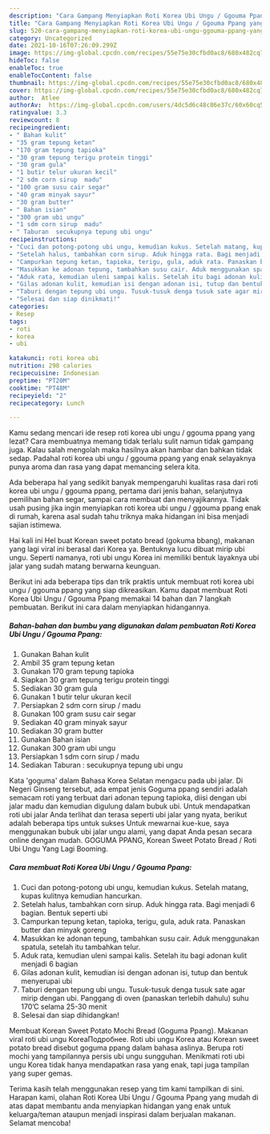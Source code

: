 ```yaml
---
description: "Cara Gampang Menyiapkan Roti Korea Ubi Ungu / Ggouma Ppang yang Lezat Sekali"
title: "Cara Gampang Menyiapkan Roti Korea Ubi Ungu / Ggouma Ppang yang Lezat Sekali"
slug: 520-cara-gampang-menyiapkan-roti-korea-ubi-ungu-ggouma-ppang-yang-lezat-sekali
category: Uncategorized
date: 2021-10-16T07:26:09.299Z
image: https://img-global.cpcdn.com/recipes/55e75e30cfbd0ac8/680x482cq70/roti-korea-ubi-ungu-ggouma-ppang-foto-resep-utama.jpg
hideToc: false
enableToc: true
enableTocContent: false
thumbnail: https://img-global.cpcdn.com/recipes/55e75e30cfbd0ac8/680x482cq70/roti-korea-ubi-ungu-ggouma-ppang-foto-resep-utama.jpg
cover: https://img-global.cpcdn.com/recipes/55e75e30cfbd0ac8/680x482cq70/roti-korea-ubi-ungu-ggouma-ppang-foto-resep-utama.jpg
author:  Atlee
authorAv:  https://img-global.cpcdn.com/users/4dc5d6c48c86e37c/60x60cq50/avatar.jpg
ratingvalue: 3.3
reviewcount: 8
recipeingredient:
- " Bahan kulit"
- "35 gram tepung ketan"
- "170 gram tepung tapioka"
- "30 gram tepung terigu protein tinggi"
- "30 gram gula"
- "1 butir telur ukuran kecil"
- "2 sdm corn sirup  madu"
- "100 gram susu cair segar"
- "40 gram minyak sayur"
- "30 gram butter"
- " Bahan isian"
- "300 gram ubi ungu"
- "1 sdm corn sirup  madu"
- " Taburan  secukupnya tepung ubi ungu"
recipeinstructions:
- "Cuci dan potong-potong ubi ungu, kemudian kukus. Setelah matang, kupas kulitnya kemudian hancurkan."
- "Setelah halus, tambahkan corn sirup. Aduk hingga rata. Bagi menjadi 6 bagian. Bentuk seperti ubi"
- "Campurkan tepung ketan, tapioka, terigu, gula, aduk rata. Panaskan butter dan minyak goreng"
- "Masukkan ke adonan tepung, tambahkan susu cair. Aduk menggunakan spatula, setelah itu tambahkan telur."
- "Aduk rata, kemudian uleni sampai kalis. Setelah itu bagi adonan kulit menjadi 6 bagian"
- "Gilas adonan kulit, kemudian isi dengan adonan isi, tutup dan bentuk menyerupai ubi"
- "Taburi dengan tepung ubi ungu. Tusuk-tusuk denga tusuk sate agar mirip dengan ubi. Panggang di oven (panaskan terlebih dahulu) suhu 170’C selama 25-30 menit"
- "Selesai dan siap dinikmati!"
categories:
- Resep
tags:
- roti
- korea
- ubi

katakunci: roti korea ubi 
nutrition: 298 calories
recipecuisine: Indonesian
preptime: "PT20M"
cooktime: "PT48M"
recipeyield: "2"
recipecategory: Lunch

---
```



Kamu sedang mencari ide resep roti korea ubi ungu / ggouma ppang yang lezat? Cara membuatnya memang tidak terlalu sulit namun tidak gampang juga. Kalau salah mengolah maka hasilnya akan hambar dan bahkan tidak sedap. Padahal roti korea ubi ungu / ggouma ppang yang enak selayaknya punya aroma dan rasa yang dapat memancing selera kita.


Ada beberapa hal yang sedikit banyak mempengaruhi kualitas rasa dari roti korea ubi ungu / ggouma ppang, pertama dari jenis bahan, selanjutnya pemilihan bahan segar, sampai cara membuat dan menyajikannya. Tidak usah pusing jika ingin menyiapkan roti korea ubi ungu / ggouma ppang enak di rumah, karena asal sudah tahu triknya maka hidangan ini bisa menjadi sajian istimewa.

Hai kali ini Hel buat Korean sweet potato bread (gokuma bbang), makanan yang lagi viral ini berasal dari Korea ya. Bentuknya lucu dibuat mirip ubi ungu. Seperti namanya, roti ubi ungu Korea ini memiliki bentuk layaknya ubi jalar yang sudah matang berwarna keunguan.


Berikut ini ada beberapa tips dan trik praktis untuk membuat roti korea ubi ungu / ggouma ppang yang siap dikreasikan. Kamu dapat membuat Roti Korea Ubi Ungu / Ggouma Ppang memakai 14 bahan dan 7 langkah pembuatan. Berikut ini cara dalam menyiapkan hidangannya.

<!--inarticleads1-->

##### Bahan-bahan dan bumbu yang digunakan dalam pembuatan Roti Korea Ubi Ungu / Ggouma Ppang:

1. Gunakan  Bahan kulit
1. Ambil 35 gram tepung ketan
1. Gunakan 170 gram tepung tapioka
1. Siapkan 30 gram tepung terigu protein tinggi
1. Sediakan 30 gram gula
1. Gunakan 1 butir telur ukuran kecil
1. Persiapkan 2 sdm corn sirup / madu
1. Gunakan 100 gram susu cair segar
1. Sediakan 40 gram minyak sayur
1. Sediakan 30 gram butter
1. Gunakan  Bahan isian
1. Gunakan 300 gram ubi ungu
1. Persiapkan 1 sdm corn sirup / madu
1. Sediakan  Taburan : secukupnya tepung ubi ungu


Kata &#39;goguma&#39; dalam Bahasa Korea Selatan mengacu pada ubi jalar. Di Negeri Ginseng tersebut, ada empat jenis Goguma ppang sendiri adalah semacam roti yang terbuat dari adonan tepung tapioka, diisi dengan ubi jalar madu dan kemudian digulung dalam bubuk ubi. Untuk mendapatkan roti ubi jalar Anda terlihat dan terasa seperti ubi jalar yang nyata, berikut adalah beberapa tips untuk sukses Untuk mewarnai kue-kue, saya menggunakan bubuk ubi jalar ungu alami, yang dapat Anda pesan secara online dengan mudah. GOGUMA PPANG, Korean Sweet Potato Bread / Roti Ubi Ungu Yang Lagi Booming. 

<!--inarticleads2-->

##### Cara membuat Roti Korea Ubi Ungu / Ggouma Ppang:

1. Cuci dan potong-potong ubi ungu, kemudian kukus. Setelah matang, kupas kulitnya kemudian hancurkan.
1. Setelah halus, tambahkan corn sirup. Aduk hingga rata. Bagi menjadi 6 bagian. Bentuk seperti ubi
1. Campurkan tepung ketan, tapioka, terigu, gula, aduk rata. Panaskan butter dan minyak goreng
1. Masukkan ke adonan tepung, tambahkan susu cair. Aduk menggunakan spatula, setelah itu tambahkan telur.
1. Aduk rata, kemudian uleni sampai kalis. Setelah itu bagi adonan kulit menjadi 6 bagian
1. Gilas adonan kulit, kemudian isi dengan adonan isi, tutup dan bentuk menyerupai ubi
1. Taburi dengan tepung ubi ungu. Tusuk-tusuk denga tusuk sate agar mirip dengan ubi. Panggang di oven (panaskan terlebih dahulu) suhu 170’C selama 25-30 menit
1. Selesai dan siap dihidangkan!

Membuat Korean Sweet Potato Mochi Bread (Goguma Ppang). Makanan viral roti ubi ungu KoreaПодробнее. Roti ubi ungu Korea atau Korean sweet potato bread disebut goguma ppang dalam bahasa aslinya. Berupa roti mochi yang tampilannya persis ubi ungu sungguhan. Menikmati roti ubi ungu Korea tidak hanya mendapatkan rasa yang enak, tapi juga tampilan yang super gemas. 

Terima kasih telah menggunakan resep yang tim kami tampilkan di sini. Harapan kami, olahan Roti Korea Ubi Ungu / Ggouma Ppang yang mudah di atas dapat membantu anda menyiapkan hidangan yang enak untuk keluarga/teman ataupun menjadi inspirasi dalam berjualan makanan. Selamat mencoba!
